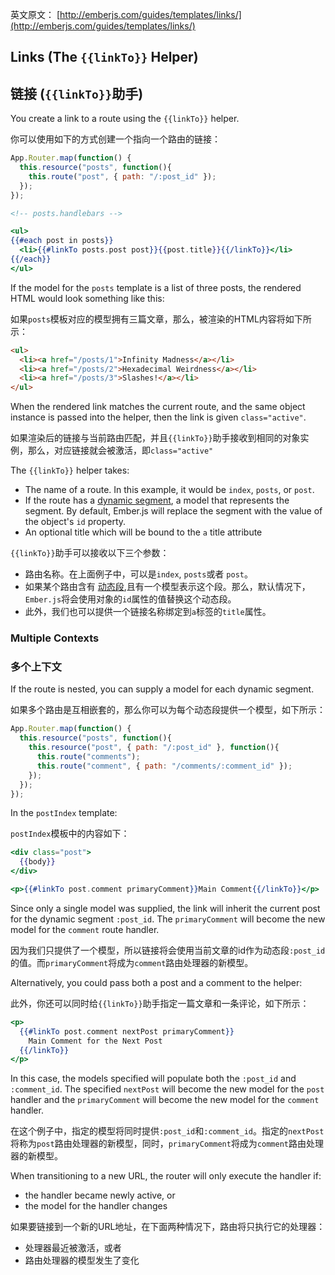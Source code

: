 英文原文： [http://emberjs.com/guides/templates/links/](http://emberjs.com/guides/templates/links/)

## Links (The `{{linkTo}}` Helper)

## 链接 (`{{linkTo}}`助手)

You create a link to a route using the `{{linkTo}}` helper.

你可以使用如下的方式创建一个指向一个路由的链接：

```js
App.Router.map(function() {
  this.resource("posts", function(){
    this.route("post", { path: "/:post_id" });
  });
});
```

```handlebars
<!-- posts.handlebars -->

<ul>
{{#each post in posts}}
  <li>{{#linkTo posts.post post}}{{post.title}}{{/linkTo}}</li>
{{/each}}
</ul>
```

If the model for the `posts` template is a list of three posts, the
rendered HTML would look something like this:

如果`posts`模板对应的模型拥有三篇文章，那么，被渲染的HTML内容将如下所示：

```html
<ul>
  <li><a href="/posts/1">Infinity Madness</a></li>
  <li><a href="/posts/2">Hexadecimal Weirdness</a></li>
  <li><a href="/posts/3">Slashes!</a></li>
</ul>
```

When the rendered link matches the current route, and the same object instance is passed into the helper, then the link is given `class="active"`.

如果渲染后的链接与当前路由匹配，并且`{{linkTo}}`助手接收到相同的对象实例，那么，对应链接就会被激活，即`class="active"`

The `{{linkTo}}` helper takes:

* The name of a route. In this example, it would be `index`, `posts`, or
  `post`.
* If the route has a [dynamic segment](/guides/routing/defining-your-routes/#toc_dynamic-segments), 
  a model that represents the segment. By default, Ember.js will replace the segment with the
  value of the object's `id` property.
* An optional title which will be bound to the `a` title attribute

`{{linkTo}}`助手可以接收以下三个参数：

* 路由名称。在上面例子中，可以是`index`, `posts`或者 `post`。
* 如果某个路由含有
  [动态段](/guides/routing/defining-your-routes/#toc_dynamic-segments),且有一个模型表示这个段。那么，默认情况下，`Ember.js`将会使用对象的`id`属性的值替换这个动态段。
* 此外，我们也可以提供一个链接名称绑定到`a`标签的`title`属性。

### Multiple Contexts

### 多个上下文

If the route is nested, you can supply a model for each dynamic
segment.

如果多个路由是互相嵌套的，那么你可以为每个动态段提供一个模型，如下所示：

```js
App.Router.map(function() {
  this.resource("posts", function(){
    this.resource("post", { path: "/:post_id" }, function(){
      this.route("comments");
      this.route("comment", { path: "/comments/:comment_id" });
    });
  });
});
```

In the `postIndex` template:

`postIndex`模板中的内容如下：

```handlebars
<div class="post">
  {{body}}
</div>

<p>{{#linkTo post.comment primaryComment}}Main Comment{{/linkTo}}</p>
```

Since only a single model was supplied, the link will inherit the
current post for the dynamic segment `:post_id`. The `primaryComment`
will become the new model for the `comment` route handler.

因为我们只提供了一个模型，所以链接将会使用当前文章的id作为动态段`:post_id`的值。而`primaryComment`将成为`comment`路由处理器的新模型。

Alternatively, you could pass both a post and a comment to the helper:

此外，你还可以同时给`{{linkTo}}`助手指定一篇文章和一条评论，如下所示：

```handlebars
<p>
  {{#linkTo post.comment nextPost primaryComment}}
    Main Comment for the Next Post
  {{/linkTo}}
</p>
```

In this case, the models specified will populate both the `:post_id`
and `:comment_id`. The specified `nextPost` will become the new
model for the `post` handler and the `primaryComment` will become the
new model for the `comment` handler.

在这个例子中，指定的模型将同时提供`:post_id`和`:comment_id`。指定的`nextPost`将称为`post`路由处理器的新模型，同时，`primaryComment`将成为`comment`路由处理器的新模型。

When transitioning to a new URL, the router will only execute the
handler if:

* the handler became newly active, or
* the model for the handler changes

如果要链接到一个新的URL地址，在下面两种情况下，路由将只执行它的处理器：

* 处理器最近被激活，或者
* 路由处理器的模型发生了变化
